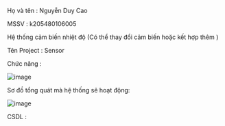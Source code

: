 Họ và tên : Nguyễn Duy Cao

MSSV : k205480106005

Hệ thống cảm biến nhiệt độ (Có thể thay đổi cảm biến hoặc kết hợp thêm )

Tên Project : Sensor

Chức năng : 

![image](https://github.com/mmm44455/Api_cam_bien/assets/132626865/7b0ba438-d4cd-4073-9b29-ee75b7e7a85e)

Sơ đồ tổng quát mà hệ thống sẽ hoạt động:

![image](https://github.com/mmm44455/Api_cam_bien/assets/132626865/2d69a2c5-f768-445a-8ac0-98beb09697b1)

CSDL : 



